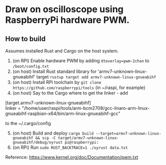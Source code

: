 # Draw on oscilloscope using RaspberryPi hardware PWM.

## How to build

Assumes installed Rust and Cargo on the host system.

1. (on RPI) Enable hardware PWM by adding `dtoverlay=pwm-2chan` to `/boot/config.txt`
2. (on host) Install Rust standard library for 'armv7-unknown-linux-gnueabihf' target `rustup target add armv7-unknown-linux-gnueabihf`
3. (on host) Install RPi toolchain by `git clone https://github.com/raspberrypi/tools` (in ~/raspi, for example)
4. (on host) Say to the Cargo where to get the linker - add

\[target.armv7-unknown-linux-gnueabihf\]  
linker = "/home/user/raspi/tools/arm-bcm2708/gcc-linaro-arm-linux-gnueabihf-raspbian-x64/bin/arm-linux-gnueabihf-gcc"

to the ~/.cargo/config

5. (on host) Build and deploy `cargo build --target=armv7-unknown-linux-gnueabihf && scp -C target/armv7-unknown-linux-gnueabihf/debug/xyrust pi@raspberrypi:`
6. (on RPi) Run `sudo RUST_BACKTRACE=1 ./xyrust data.txt`

Reference: https://www.kernel.org/doc/Documentation/pwm.txt
